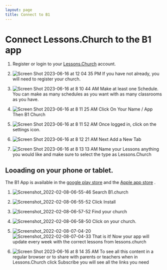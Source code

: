```yaml
---
layout: page
title: Connect to B1
---
```


# Connect Lessons.Church to the B1 app

1. Register or login to your [Lessons.Church](https://lessons.church/login) account.

2. ![Screen Shot 2023-06-16 at 12 04 35 PM](https://github.com/LiveChurchSolutions/ChurchAppsSupport/assets/65249159/9e52de5e-0d7e-45f6-a56d-a0e4c952e462)
   If you have not already, you will need to register your church.

3. ![Screen Shot 2023-06-16 at 8 10 44 AM](https://github.com/LiveChurchSolutions/ChurchAppsSupport/assets/65249159/81a40922-0f44-4ad0-8259-287489cdff21)
   Make at least one Schedule. You can make as many schedules as you want with as many classrooms as you have.

4. ![Screen Shot 2023-06-16 at 8 11 25 AM](https://github.com/LiveChurchSolutions/ChurchAppsSupport/assets/65249159/015c8bd9-36ce-44e8-975a-a02519dad371)
   Click On Your Name / App Then B1 Church

5. ![Screen Shot 2023-06-16 at 8 11 52 AM](https://github.com/LiveChurchSolutions/ChurchAppsSupport/assets/65249159/e5831fa7-12fa-4c8f-b890-7396e29e9d45)
   Once logged in, click on the settings icon.

6. ![Screen Shot 2023-06-16 at 8 12 21 AM](https://github.com/LiveChurchSolutions/ChurchAppsSupport/assets/65249159/7907014d-141b-4f84-9aca-f204dcd3a27f)
   Next Add a New Tab

7. ![Screen Shot 2023-06-16 at 8 13 13 AM](https://github.com/LiveChurchSolutions/ChurchAppsSupport/assets/65249159/ede0ccd6-390c-4f35-819e-211bb1f51c0e)
   Name your Lessons anything you would like and make sure to select the type as Lessons.Church

## Looading on your phone or tablet.

The B1 App is available in the [google play store](https://play.google.com/store/apps/details?id=church.b1.mobile) and the [Apple app store](https://apps.apple.com/us/app/b1-church/id1610587256) .

1.  ![Screenshot_2022-02-08-06-55-46](https://user-images.githubusercontent.com/65249159/152998360-30412081-031d-4cde-b00e-5287f0244e56.png)
    Search B1.church

2.  ![Screenshot_2022-02-08-06-55-52](https://user-images.githubusercontent.com/65249159/152998554-2664f0a1-09a5-4c61-939b-9a3a25c8a3e1.png)
    Click Install

3.  ![Screenshot_2022-02-08-06-57-52](https://user-images.githubusercontent.com/65249159/152998684-037695e7-3072-4e5c-8562-d64a9a8c0444.png)
    Find your church

4.  ![Screenshot_2022-02-08-06-58-50](https://user-images.githubusercontent.com/65249159/152998783-c8f7cb86-5d2c-4625-b56f-32157d28a830.png)
    Click on your church.

5.  ![Screenshot_2022-02-08-07-04-20](https://user-images.githubusercontent.com/65249159/152998976-ac130590-c764-4b30-9d10-edbbfb6adde1.png)
    ![Screenshot_2022-02-08-07-04-33](https://user-images.githubusercontent.com/65249159/152999000-a7a93d15-34be-4256-adb3-892731aefde5.png)
    That is it! Now your app will update every week with the correct lessons from lessons.church

6.  ![Screen Shot 2023-06-16 at 8 14 35 AM](https://github.com/LiveChurchSolutions/ChurchAppsSupport/assets/65249159/ade3a599-34df-47c7-8b05-7bc900bb7480)
    To see all this content in a regular browser or to share with parents or teachers when in Lessons.Church click Subscribe you will see all the links you need
